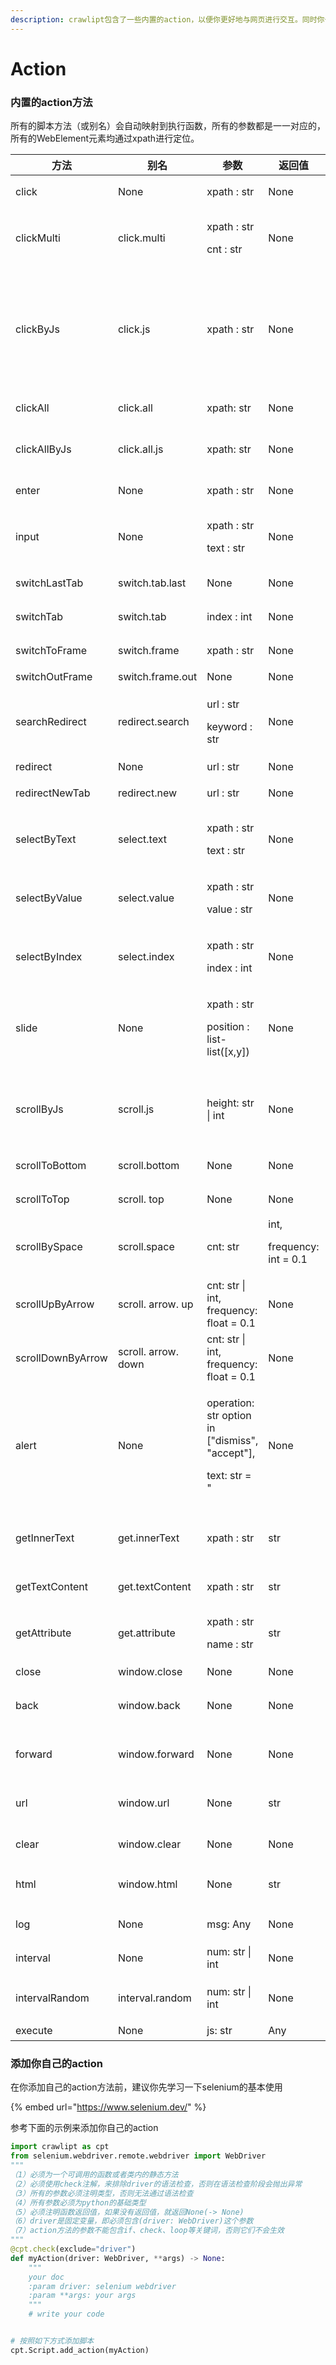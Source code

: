 ```yaml
---
description: crawlipt包含了一些内置的action，以便你更好地与网页进行交互。同时你也可以添加自己的action方法，进行扩展。
---
```


# Action

### 内置的action方法

所有的脚本方法（或别名）会自动映射到执行函数，所有的参数都是一一对应的，所有的WebElement元素均通过xpath进行定位。

| 方法                | 别名                  | 参数                                                                            | 返回值  | 备注                                           |
| ----------------- | ------------------- | ----------------------------------------------------------------------------- | ---- | -------------------------------------------- |
| click             | None                | xpath : str                                                                   | None | 点击某个可点击的按钮                                   |
| clickMulti        | click.multi         | <p>xpath : str</p><p>cnt : str</p>                                            | None | 对某个可点击的按钮点击多次                                |
| clickByJs         | click.js            | xpath : str                                                                   | None | 通过js去点击某个按钮，这种方式可以避开遮罩层影响。但在某些禁用外部js的网站可能会失效 |
| clickAll          | click.all           | xpath: str                                                                    | None | 点击所有可点击的选中元素                                 |
| clickAllByJs      | click.all.js        | xpath: str                                                                    | None | 通过js点击所有可点击的选中元素                             |
| enter             | None                | xpath : str                                                                   | None | 在输入框键入回车                                     |
| input             | None                | <p>xpath : str</p><p>text : str</p>                                           | None | 在输入框输入内容                                     |
| switchLastTab     | switch.tab.last     | None                                                                          | None | 切换到最后一个窗口                                    |
| switchTab         | switch.tab          | index : int                                                                   | None | 切换到第index个窗口                                 |
| switchToFrame     | switch.frame        | xpath : str                                                                   | None | 进入到某个frame中                                  |
| switchOutFrame    | switch.frame.out    | None                                                                          | None | 退出frame                                      |
| searchRedirect    | redirect.search     | <p>url : str</p><p>keyword : str</p>                                          | None | 使用keyword替换链接中的%s进行重定向                       |
| redirect          | None                | url : str                                                                     | None | 重定向                                          |
| redirectNewTab    | redirect.new        | url : str                                                                     | None | 重定向到新窗口                                      |
| selectByText      | select.text         | <p>xpath : str</p><p>text : str</p>                                           | None | 通过文本对下拉选择器选择                                 |
| selectByValue     | select.value        | <p>xpath : str</p><p>value : str</p>                                          | None | 通过值对下拉选择器选择                                  |
| selectByIndex     | select.index        | <p>xpath : str</p><p>index : int</p>                                          | None | 通过index索引对下拉选择器选择                            |
| slide             | None                | <p>xpath : str</p><p>position : list-list([x,y])</p>                          | None | 按住某个对象，滑动到相对于这个对象的(x,y)坐标                    |
| scrollByJs        | scroll.js           | height: str \| int                                                            | None | 通过执行js代码来实现滚动height高度（为负数则向上滚动）              |
| scrollToBottom    | scroll.bottom       | None                                                                          | None | 通过js直接滚动到底部                                  |
| scrollToTop       | scroll. top         | None                                                                          | None | 通过js直接滚动到顶部 
| scrollBySpace     | scroll.space        | <p>cnt: str | int, </p><p>frequency: int = 0.1</p>                            | None | 使用按空格按键来实现滚动                                 |                                 |
| scrollUpByArrow   | scroll. arrow. up   | cnt: str \| int, frequency: float = 0.1                                       | None | 通过上箭头按键实现向上滚动                                |
| scrollDownByArrow | scroll. arrow. down | cnt: str \| int, frequency: float = 0.1                                       | None | 通过下箭头按键实现向下滚动                                |
| alert             | None                | <p>operation: str  option in ["dismiss", "accept"],  </p><p>text: str = "</p> | None | 操作浏览器弹出的alert，并返回alert的内容                    |
| getInnerText      | get.innerText       | xpath : str                                                                   | str  | 获取元素的内部文本，如果元素不可见将获取不到                       |
| getTextContent    | get.textContent     | xpath : str                                                                   | str  | 获取元素的内部文本                                    |
| getAttribute      | get.attribute       | <p>xpath : str</p><p>name : str</p>                                           | str  | 获取元素的某个属性                                    |
| close             | window.close        | None                                                                          | None | 关闭当前窗口                                       |
| back              | window.back         | None                                                                          | None | 在浏览器历史记录中后退一步                                |
| forward           | window.forward      | None                                                                          | None | 在浏览器历史记录中前进一步                                |
| url               | window.url          | None                                                                          | str  | 获取当前窗口的url，并返回                               |
| clear             | window.clear        | None                                                                          | None | 清空所有操作状态                                     |
| html | window.html | None             | str | 返回当前driver的page_source                                |
| log               | None                | msg: Any                                                                      | None | 在终端打印msg信息                                   |
| interval          | None                | num: str \| int                                                               | None | 显式等待num秒时间                                   |
| intervalRandom    | interval.random     | num: str \| int                                                               | None | 显示等待\[num/2, num]秒时间                         |
| execute    | None     | js: str                                                               | Any | 执行js code                         |

### 添加你自己的action

在你添加自己的action方法前，建议你先学习一下selenium的基本使用

{% embed url="https://www.selenium.dev/" %}

参考下面的示例来添加你自己的action

```python
import crawlipt as cpt
from selenium.webdriver.remote.webdriver import WebDriver
"""
（1）必须为一个可调用的函数或者类内的静态方法
（2）必须使用check注解，来排除driver的语法检查，否则在语法检查阶段会抛出异常
（3）所有的参数必须注明类型，否则无法通过语法检查
（4）所有参数必须为python的基础类型
（5）必须注明函数返回值，如果没有返回值，就返回None(-> None)
（6）driver是固定变量，即必须包含(driver: WebDriver)这个参数
（7）action方法的参数不能包含if、check、loop等关键词，否则它们不会生效
"""
@cpt.check(exclude="driver")  
def myAction(driver: WebDriver, **args) -> None:
    """
    your doc
    :param driver: selenium webdriver
    :param **args: your args
    """
    # write your code


# 按照如下方式添加脚本
cpt.Script.add_action(myAction)
```
